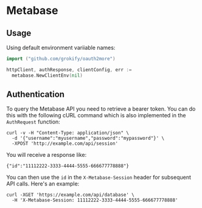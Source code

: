 # Metabase

## Usage

Using default environment variiable names:

```go
import ("github.com/grokify/oauth2more")

httpClient, authResponse, clientConfig, err :=
  metabase.NewClientEnv(nil)
```

## Authentication

To query the Metabase API you need to retrieve a bearer token. You can do this with the following cURL command which is also implemented in the `AuthRequest` function:

```
curl -v -H "Content-Type: application/json" \
  -d '{"username":"myusername","password":"mypassword"}' \
  -XPOST 'http://example.com/api/session'
```

You will receive a response like:

```
{"id":"11112222-3333-4444-5555-666677778888"}
```

You can then use the `id` in the `X-Metabase-Session` header for subsequent API calls. Here's an example:

```
curl -XGET 'https://example.com/api/database' \
  -H 'X-Metabase-Session: 11112222-3333-4444-5555-666677778888'
```
